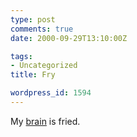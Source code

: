 ```yaml
---
type: post
comments: true
date: 2000-09-29T13:10:00Z

tags:
- Uncategorized
title: Fry

wordpress_id: 1594
---
```


My [brain](http://www.amazon.co.uk/exec/obidos/ASIN/0140244913/o/qid=970236413/sr=2-1/026-8579935-7226067) is fried.
